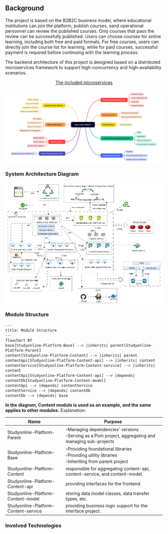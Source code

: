 ## Background

The project is based on the B2B2C business model, where educational institutions can join the platform, publish courses, sand operational personnel can review the published courses. Only courses that pass the review can be successfully published. Users can choose courses for online learning, including both free and paid formats. For free courses, users can directly join the course list for learning, while for paid courses, successful payment is required before continuing with the learning process.

The backend architecture of this project is designed based on a distributed microservices framework to support high-concurrency and high-availability scenarios. 

<p align="center"> <a href="./resources/microservices.md">The included microservices</a> </p>
<img src="./resources/Microservices.png" alt="Microservices">


### System Architecture Diagram

<img align="center" alt="Architecture"  src="./resources/Architecture.gif">

### Module Structure

```mermaid
---
title: Module Structure
---
flowchart BT
base[Studyonline-Platform-Base] --> |inherits| parent[Studyonline-Platform-Parent]
content[Studyonline-Platform-Content] --> |inherits| parent
contentApi[Studyonline-Platform-Content-api] --> |inherits| content
contentService[Studyonline-Platform-Content-service] --> |inherits| content
contentApi[Studyonline-Platform-Content-api] --> |depends| contentDb[Studyonline-Platform-Content-model]
contentApi --> |depends| contentService
contentService --> |depends| contentDb
contentDb --> |depends| base
```

**In the diagram, Content module is used as an example, and the same applies to other modules.**
Explanation: 

|       Name                   |Purpose   |
| --------------------------- | ---- |
| Studyonline-Platform-Parent | ￮Managing dependencies' versions<br />￮Serving as a Pom project, aggregating and managing sub-projects |
| Studyonline-Platform-Base | ￮Providing foundational libraries<br />￮Providing utility libraries<br />￮Inheriting from parent project |
| Studyonline-Platform-Content | responsible for aggregating content-api, content-service, and content-model. |
| Studyonline-Platform-Content-api | providing interfaces for the frontend. |
| Studyonline-Platform-Content-model | storing data model classes, data transfer types, etc. |
| Studyonline-Platform-Content-service | providing business logic support for the interface project. |

### Involved Technologies









